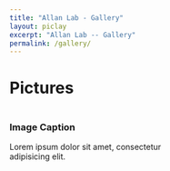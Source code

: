 ```yaml
---
title: "Allan Lab - Gallery"
layout: piclay
excerpt: "Allan Lab -- Gallery"
permalink: /gallery/
---
```


# Pictures
<div class="container py-5">
  <!-- For Demo Purpose -->
  <!-- DEMO 3 -->
  <div class="py-5">
    <div class="row">
      <!-- DEMO 3 Item-->
      <div class="col-lg-6 mb-3 mb-lg-0">
        <div class="hover hover-3 text-white rounded"><img src="https://res.cloudinary.com/mhmd/image/upload/v1570786274/hoverSet-5_ifnajv.jpg" alt="">
          <div class="hover-overlay"></div>
          <div class="hover-3-content px-5 py-4">
            <h3 class="hover-3-title text-uppercase font-weight-bold mb-1"><span class="font-weight-light">Image </span>Caption</h3>
            <p class="hover-3-description small text-uppercase mb-0">Lorem ipsum dolor sit amet, consectetur <br>adipisicing elit.</p>
          </div>
        </div>
      </div>
  </div>
</div>
</div>
